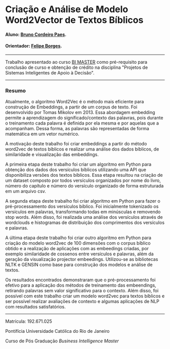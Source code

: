 # Criação e Análise de Modelo Word2Vector de Textos Bíblicos 

#### Aluno: [Bruno Cordeiro Paes](https://github.com/brunocopa).
#### Orientador: [Felipe Borges](https://github.com/FelipeBorgesC).

---

Trabalho apresentado ao curso [BI MASTER](https://ica.puc-rio.ai/bi-master) como pré-requisito para conclusão de curso e obtenção de crédito na disciplina "Projetos de Sistemas Inteligentes de Apoio à Decisão".

---

### Resumo


Atualmente, o algoritmo Word2Vec é o método mais eficiente para construção de Embeddings, a partir de um corpus de texto. Foi desenvolvido por Tomas Mikolov em 2013. Essa abordagem embedding permite a aprendizagem do significado/contexto das palavras, pois durante o treinamento cada palavra é definida por ela mesma e por aquelas que a acompanham. Dessa forma, as palavras são representadas de forma matemática em um vetor numérico. 

A motivação deste trabalho foi criar embeddings a partir do método word2vec de textos bíblicos e realizar uma análise dos dados bíblicos, de similaridade e visualização das embeddings. 

A primeira etapa deste trabalho foi criar um algoritmo em Python para obtenção dos dados dos versículos bíblicos utilizando uma API que disponibiliza versões dos textos bíblicos. Essa etapa resultou na criação de um dataset composto por todos versículos organizados por nome do livro, número do capítulo e número do versículo organizado de forma estruturada em um arquivo csv.

A segunda etapa deste trabalho foi criar algoritmo em Python para fazer o pré-processamento dos versículos bíblico. Foi inicialmente tokenizado os versículos em palavras, transformando todas em minúsculas e removendo stop words. Além disso, foi realizada uma análise dos versículos através de wordclouds e histogramas de distribuição dos comprimentos dos versículos e palavras.

A última etapa deste trabalho foi criar outro algoritmo em Python para criação do modelo word2vec de 100 dimensões com o corpus bíblico obtido e a realização de aplicações com as embeedings criadas, por exemplo similaridade de cossenos entre versículos e palavras, além da geração da visualização projector embeedings. Utilizou-se as bibliotecas NLTK e GENSIN como base para construção dos modelos e análise de textos.

Os resultados encontrados demonstraram que o pré-processamento foi efetivo para a aplicação dos métodos de treinamento das embeendings, retirando palavras sem valor significativo para o contexto. Além disso, foi possível com este trabalho criar um modelo word2vec para textos bíblicos e ser possível realizar avaliações de contexto e algumas aplicações de NLP com resultados satisfatórios. 


---

Matrícula: 192.671.025

Pontifícia Universidade Católica do Rio de Janeiro

Curso de Pós Graduação *Business Intelligence Master*
